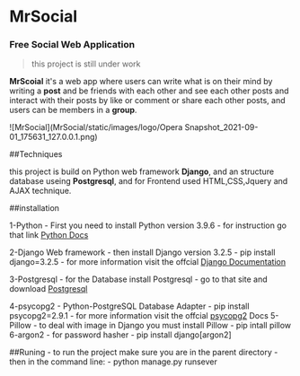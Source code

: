 # MrSocial 
### Free Social Web Application

>this project is still under work

**MrScoial** it's a web app where users can write what is on their mind by writing a **post** and be friends with each other and see each other posts and interact with their posts by like or comment or share each other posts, and users can be members in a **group**.

![MrSocial](MrSocial/static/images/logo/Opera Snapshot_2021-09-01_175631_127.0.0.1.png)

##Techniques

this project is build on Python web framework **Django**, and an structure database useing **Postgresql**,
and for Frontend used  HTML,CSS,Jquery and AJAX technique.

##installation

1-Python
    - First you need to install Python version 3.9.6
    - for instruction go that link [Python Docs](https://www.python.org/downloads/) 

2-Django Web framework
    - then install Django version 3.2.5
    - pip install django=3.2.5
    - for more information visit the offcial [Django Documentation](https://docs.djangoproject.com/en/3.2/) 

3-Postgresql
    - for the Database install Postgresql
    - go to that site and download [Postgresql](https://www.postgresql.org/download/) 

4-psycopg2 
    - Python-PostgreSQL Database Adapter
    - pip install psycopg2=2.9.1 
    - for more information visit the offcial [psycopg2](https://pypi.org/project/psycopg2/) Docs
5-Pillow
    - to deal with image in Django you must install Pillow
    - pip intall pillow
6-argon2
    - for password hasher 
    - pip install django\[argon2\]

##Runing
    - to run the project make sure you are in the parent directory
    - then in the command line:
        - python manage.py runsever









